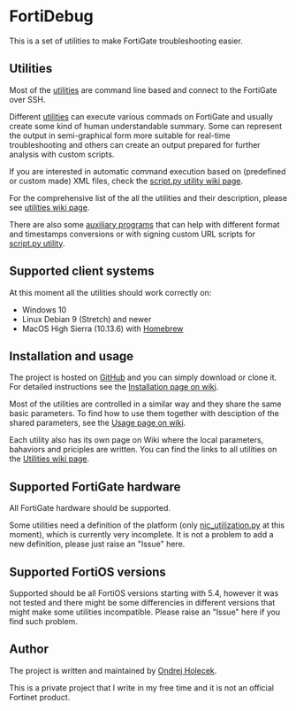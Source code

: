 # FortiDebug

This is a set of utilities to make FortiGate troubleshooting easier. 

## Utilities 

Most of the [utilities](https://github.com/ondrejholecek/fortidebug/wiki/Utilities) are command line based and connect to the FortiGate over SSH.

Different [utilities](https://github.com/ondrejholecek/fortidebug/wiki/Utilities) can execute various commads on FortiGate and usually create some kind of human understandable summary.  Some can represent the output in semi-graphical form more suitable for real-time troubleshooting and others can create an output prepared for further analysis with custom scripts.

If you are interested in automatic command execution based on (predefined or custom made) XML files, check the [script.py utility wiki page](https://github.com/ondrejholecek/fortidebug/wiki/utilities-script.py).

For the comprehensive list of the all the utilities and their description, please see [utilities wiki page](https://github.com/ondrejholecek/fortidebug/wiki/Utilities).

There are also some [auxiliary programs](https://github.com/ondrejholecek/fortidebug/wiki/Auxiliary) that can help with different format and timestamps conversions or with signing custom URL scripts for [script.py utility](https://github.com/ondrejholecek/fortidebug/wiki/utilities-script.py).

## Supported client systems

At this moment all the utilities should work correctly on:
- Windows 10 
- Linux Debian 9 (Stretch) and newer
- MacOS High Sierra (10.13.6) with [Homebrew](https://brew.sh/)

## Installation and usage

The project is hosted on [GitHub](https://github.com/ondrejholecek/fortidebug) and you can simply download or clone it. For detailed instructions see the [Installation page on wiki](https://github.com/ondrejholecek/fortidebug/wiki/Installation).

Most of the utilities are controlled in a similar way and they share the same basic parameters. To find how to use them together with desciption of the shared parameters, see the [Usage page on wiki](https://github.com/ondrejholecek/fortidebug/wiki/Usage).

Each utility also has its own page on Wiki where the local parameters, bahaviors and priciples are written. You can find the links to all utilities on the [Utilities wiki page](https://github.com/ondrejholecek/fortidebug/wiki/Utilities).

## Supported FortiGate hardware 

All FortiGate hardware should be supported. 

Some utilities need a definition of the platform (only [nic_utilization.py](https://github.com/ondrejholecek/fortidebug/wiki/utilization-nic_utilization.py) at this moment), which is currently very incomplete. It is not a problem to add a new definition, please just raise an "Issue" here.

## Supported FortiOS versions

Supported should be all FortiOS versions starting with 5.4, however it was not tested and there might
be some differencies in different versions that might make some utilities incompatible. Please raise
an "Issue" here if you find such problem.

## Author

The project is written and maintained by [Ondrej Holecek](https://www.holecek.eu/).

This is a private project that I write in my free time and it is not an official Fortinet product.



